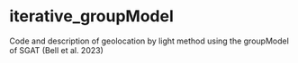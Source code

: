 # iterative_groupModel
Code and description of geolocation by light method using the groupModel of SGAT (Bell et al. 2023)
